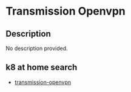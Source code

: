 # Transmission Openvpn

## Description

No description provided.

## k8 at home search

- [transmission-openvpn](https://nanne.dev/k8s-at-home-search/#/transmission-openvpn)

